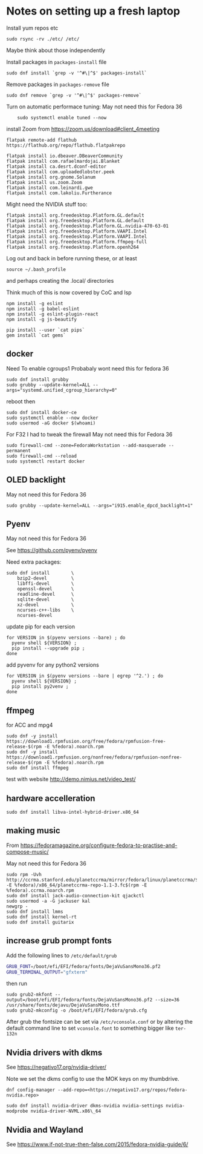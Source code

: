 # Notes on setting up a fresh laptop

Install yum repos etc

```console
sudo rsync -rv ./etc/ /etc/
```

Maybe think about those independently

Install packages in `packages-install` file

```console
sudo dnf install `grep -v '^#\|^$' packages-install`
```

Remove packages in `packages-remove` file

```console
sudo dnf remove `grep -v '^#\|^$' packages-remove`
```

Turn on automatic performace tuning:
May not need this for Fedora 36 

```console
    sudo systemctl enable tuned --now
```

install Zoom from <https://zoom.us/download#client_4meeting>

```console
flatpak remote-add flathub https://flathub.org/repo/flathub.flatpakrepo
```

```console
flatpak install io.dbeaver.DBeaverCommunity
flatpak install com.rafaelmardojai.Blanket
flatpak install ca.desrt.dconf-editor
flatpak install com.uploadedlobster.peek
flatpak install org.gnome.Solanum
flatpak install us.zoom.Zoom
flatpak install com.leinardi.gwe
flatpak install com.lakoliu.Furtherance
```

Might need the NVIDIA stuff too:

```console
flatpak install org.freedesktop.Platform.GL.default          
flatpak install org.freedesktop.Platform.GL.default          
flatpak install org.freedesktop.Platform.GL.nvidia-470-63-01 
flatpak install org.freedesktop.Platform.VAAPI.Intel         
flatpak install org.freedesktop.Platform.VAAPI.Intel         
flatpak install org.freedesktop.Platform.ffmpeg-full         
flatpak install org.freedesktop.Platform.openh264   
```

Log out and back in before running these, or at least

```console
source ~/.bash_profile
```

and perhaps creating the .local/ directories

Think much of this is now covered by CoC and lsp

```console
npm install -g eslint
npm install -g babel-eslint
npm install -g eslint-plugin-react
npm install -g js-beautify

pip install --user `cat pips`
gem install `cat gems`
```

## docker

Need To enable cgroups1
Probabaly wont need this for fedora 36 

```console
sudo dnf install grubby
sudo grubby --update-kernel=ALL --args="systemd.unified_cgroup_hierarchy=0"
```

reboot then

```console
sudo dnf install docker-ce
sudo systemctl enable --now docker
sudo usermod -aG docker $(whoami)
```

For F32 I had to tweak the firewall
May not need this for Fedora 36

```console
sudo firewall-cmd --zone=FedoraWorkstation --add-masquerade --permanent
sudo firewall-cmd --reload
sudo systemctl restart docker
```

## OLED backlight

May not need this for Fedora 36

```console
sudo grubby --update-kernel=ALL --args="i915.enable_dpcd_backlight=1"
```

## Pyenv

May not need this for Fedora 36

See <https://github.com/pyenv/pyenv>

Need extra packages:

```console
sudo dnf install        \
    bzip2-devel         \
    libffi-devel        \
    openssl-devel       \
    readline-devel      \
    sqlite-devel        \
    xz-devel            \
    ncurses-c++-libs    \
    ncurses-devel
```

update pip for each version

```console
for VERSION in $(pyenv versions --bare) ; do
  pyenv shell ${VERSION} ;
  pip install --upgrade pip ;
done
```

add pyvenv for any python2 versions

```console
for VERSION in $(pyenv versions --bare | egrep '^2.') ; do
  pyenv shell ${VERSION} ;
  pip install py2venv ;
done
```

## ffmpeg

for ACC and mpg4

```console
sudo dnf -y install https://download1.rpmfusion.org/free/fedora/rpmfusion-free-release-$(rpm -E %fedora).noarch.rpm
sudo dnf -y install https://download1.rpmfusion.org/nonfree/fedora/rpmfusion-nonfree-release-$(rpm -E %fedora).noarch.rpm
sudo dnf install ffmpeg
```

test with website <http://demo.nimius.net/video_test/>

## hardware accelleration

```console
sudo dnf install libva-intel-hybrid-driver.x86_64
```

## making music

From <https://fedoramagazine.org/configure-fedora-to-practise-and-compose-music/>

May not need this for Fedora 36

```console
sudo rpm -Uvh http://ccrma.stanford.edu/planetccrma/mirror/fedora/linux/planetccrma/$(rpm -E %fedora)/x86_64/planetccrma-repo-1.1-3.fc$(rpm -E %fedora).ccrma.noarch.rpm
sudo dnf install jack-audio-connection-kit qjackctl
sudo usermod -a -G jackuser kal
newgrp -
sudo dnf install lmms
sudo dnf install kernel-rt
sudo dnf install guitarix
```


## increase grub prompt fonts

Add the following lines to `/etc/default/grub`

```bash
GRUB_FONT=/boot/efi/EFI/fedora/fonts/DejaVuSansMono36.pf2
GRUB_TERMINAL_OUTPUT="gfxterm"
```

then run

```console
sudo grub2-mkfont --output=/boot/efi/EFI/fedora/fonts/DejaVuSansMono36.pf2 --size=36 /usr/share/fonts/dejavu/DejaVuSansMono.ttf
sudo grub2-mkconfig -o /boot/efi/EFI/fedora/grub.cfg
```

After grub the fontsize can be set via `/etc/vconsole.conf` or by altering the
default command line to set `vconsole.font` to something bigger like `ter-132n`

## Nvidia drivers with dkms

See <https://negativo17.org/nvidia-driver/>

Note we set the dkms config to use the MOK keys on my thumbdrive.

```console
dnf config-manager --add-repo=<https://negativo17.org/repos/fedora-nvidia.repo>

sudo dnf install nvidia-driver dkms-nvidia nvidia-settings nvidia-modprobe nvidia-driver-NVML.x86\_64
```

## Nvidia and Wayland

See <https://www.if-not-true-then-false.com/2015/fedora-nvidia-guide/6/>

